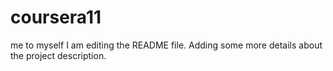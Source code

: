# coursera11
me to myself
I am editing the README file. Adding some more details about the project description.
